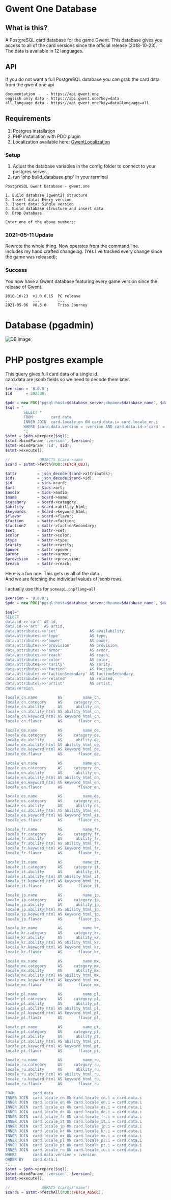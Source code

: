 ﻿# Gwent One Database

## What is this?
A PostgreSQL card database for the game Gwent. This database gives you access to all of the card versions since the official release (2018-10-23). The data is available in 12 languages.

## API
If you do not want a full PostgreSQL database you can grab the card data from the gwent.one api
```
documentation     - https://api.gwent.one                 
english only data - https://api.gwent.one?key=data        
all language data - https://api.gwent.one?key=data&language=all
```

## Requirements
1. Postgres installation
2. PHP installation with PDO plugin
3. Localization available here: [GwentLocalization](https://github.com/teddybee-r/GwentLocalization "github.com/teddybee-r/GwentLocalization")  

### Setup
1. Adjust the database variables in the config folder to connect to your postgres server.
2. run 'php build_database.php' in your terminal


```
PostgreSQL Gwent Database - gwent.one

1. Build database (gwent2) structure
2. Insert data: Every version
3. Insert data: Single version
4. Build database structure and insert data
0. Drop Database

Enter one of the above numbers: 
```

### 2021-05-11 Update
Rewrote the whole thing. Now operates from the command line.  
Includes my hand crafted changelog. (Yes I've tracked every change since the game was released);

### Success
You now have a Gwent database featuring every game version since the release of Gwent.  
```
2018-10-23  v1.0.0.15  PC release  
...         ...        ...  
2021-05-06  v8.5.0     Triss Journey
```

# Database (pgadmin)
![DB image](database.png)

# PHP postgres example
This query gives full card data of a single id.  
card.data are jsonb fields so we need to decode them later.

```php
$version = '8.0.0';
$id      = 202308;

$pdo = new PDO("pgsql:host=$database_server;dbname=$database_name", $database_user, $database_pass);
$sql = "
        SELECT *     
        FROM        card.data
        INNER JOIN  card.locale_en ON card.data.i= card.locale_en.i
        WHERE (card.data.version = :version AND card.data.id->'card' = :id)
        ";
$stmt = $pdo->prepare($sql);
$stmt->bindParam(':version', $version);
$stmt->bindParam(':id', $id);
$stmt->execute();

//             OBJECTS $card->name
$card = $stmt->fetch(PDO::FETCH_OBJ);

$attr         = json_decode($card->attributes);
$ids          = json_decode($card->id);
$id           = $ids->card;
$art          = $ids->art;
$audio        = $ids->audio;
$name         = $card->name;
$category     = $card->category;
$ability      = $card->ability_html;
$keywords     = $card->keyword_html;
$flavor       = $card->flavor;
$faction      = $attr->faction;
$faction2     = $attr->factionSecondary;
$set          = $attr->set;
$color        = $attr->color;
$type         = $attr->type;
$rarity       = $attr->rarity;
$power        = $attr->power;
$armor        = $attr->armor;
$provision    = $attr->provision;
$reach	      = $attr->reach;
```
Here is a fun one. This gets us all of the data.  
And we are fetching the individual values of jsonb rows.  

I actually use this for `someapi.php?lang=all`
```php
$version = '8.0.0';
$pdo = new PDO("pgsql:host=$database_server;dbname=$database_name", $database_user, $database_pass);

$sql="
SELECT 
data.id->>'card' AS id,
data.id->>'art'  AS artid,
data.attributes->>'set'              AS availability,
data.attributes->>'type'             AS type,
data.attributes->>'power'            AS power,
data.attributes->>'provision'        AS provision,
data.attributes->>'armor'            AS armor,
data.attributes->>'reach'            AS reach,
data.attributes->>'color'            AS color,
data.attributes->>'rarity'           AS rarity,
data.attributes->>'faction'          AS faction,
data.attributes->>'factionSecondary' AS factionSecondary,
data.attributes->>'related'          AS related,
data.attributes->>'artist'           AS artist,
data.version,

locale_cn.name         AS         name_cn,
locale_cn.category     AS     category_cn,
locale_cn.ability      AS      ability_cn,
locale_cn.ability_html AS ability_html_cn,
locale_cn.keyword_html AS keyword_html_cn,
locale_cn.flavor       AS       flavor_cn,

locale_de.name         AS         name_de,
locale_de.category     AS     category_de,
locale_de.ability      AS      ability_de,
locale_de.ability_html AS ability_html_de,
locale_de.keyword_html AS keyword_html_de,
locale_de.flavor       AS       flavor_de,

locale_en.name         AS         name_en,
locale_en.category     AS     category_en,
locale_en.ability      AS      ability_en,
locale_en.ability_html AS ability_html_en,
locale_en.keyword_html AS keyword_html_en,
locale_en.flavor       AS       flavor_en,

locale_es.name         AS         name_es,
locale_es.category     AS     category_es,
locale_es.ability      AS      ability_es,
locale_es.ability_html AS ability_html_es,
locale_es.keyword_html AS keyword_html_es,
locale_es.flavor       AS       flavor_es,

locale_fr.name         AS         name_fr,
locale_fr.category     AS     category_fr,
locale_fr.ability      AS      ability_fr,
locale_fr.ability_html AS ability_html_fr,
locale_fr.keyword_html AS keyword_html_fr,
locale_fr.flavor       AS       flavor_fr,

locale_it.name         AS         name_it,
locale_it.category     AS     category_it,
locale_it.ability      AS      ability_it,
locale_it.ability_html AS ability_html_it,
locale_it.keyword_html AS keyword_html_it,
locale_it.flavor       AS       flavor_it,

locale_jp.name         AS         name_jp,
locale_jp.category     AS     category_jp,
locale_jp.ability      AS      ability_jp,
locale_jp.ability_html AS ability_html_jp,
locale_jp.keyword_html AS keyword_html_jp,
locale_jp.flavor       AS       flavor_jp,

locale_kr.name         AS         name_kr,
locale_kr.category     AS     category_kr,
locale_kr.ability      AS      ability_kr,
locale_kr.ability_html AS ability_html_kr,
locale_kr.keyword_html AS keyword_html_kr,
locale_kr.flavor       AS       flavor_kr,

locale_mx.name         AS         name_mx,
locale_mx.category     AS     category_mx,
locale_mx.ability      AS      ability_mx,
locale_mx.ability_html AS ability_html_mx,
locale_mx.keyword_html AS keyword_html_mx,
locale_mx.flavor       AS       flavor_mx,

locale_pl.name         AS         name_pl,
locale_pl.category     AS     category_pl,
locale_pl.ability      AS      ability_pl,
locale_pl.ability_html AS ability_html_pl,
locale_pl.keyword_html AS keyword_html_pl,
locale_pl.flavor       AS       flavor_pl,

locale_pt.name         AS         name_pt,
locale_pt.category     AS     category_pt,
locale_pt.ability      AS      ability_pt,
locale_pt.ability_html AS ability_html_pt,
locale_pt.keyword_html AS keyword_html_pt,
locale_pt.flavor       AS       flavor_pt,

locale_ru.name         AS         name_ru,
locale_ru.category     AS     category_ru,
locale_ru.ability      AS      ability_ru,
locale_ru.ability_html AS ability_html_ru,
locale_ru.keyword_html AS keyword_html_ru,
locale_ru.flavor       AS       flavor_ru

FROM        card.data
INNER JOIN  card.locale_cn ON card.locale_cn.i = card.data.i
INNER JOIN  card.locale_en ON card.locale_en.i = card.data.i
INNER JOIN  card.locale_es ON card.locale_es.i = card.data.i
INNER JOIN  card.locale_de ON card.locale_de.i = card.data.i
INNER JOIN  card.locale_fr ON card.locale_fr.i = card.data.i
INNER JOIN  card.locale_it ON card.locale_it.i = card.data.i
INNER JOIN  card.locale_jp ON card.locale_jp.i = card.data.i
INNER JOIN  card.locale_kr ON card.locale_kr.i = card.data.i
INNER JOIN  card.locale_mx ON card.locale_mx.i = card.data.i
INNER JOIN  card.locale_pl ON card.locale_pl.i = card.data.i
INNER JOIN  card.locale_pt ON card.locale_pt.i = card.data.i
INNER JOIN  card.locale_ru ON card.locale_ru.i = card.data.i
WHERE       card.data.version = :version
ORDER BY    card.data.i
";
$stmt = $pdo->prepare($sql);
$stmt->bindParam(':version', $version);
$stmt->execute();

//              ARRAYS $cards["name"]
$cards = $stmt->fetchAll(PDO::FETCH_ASSOC);
```